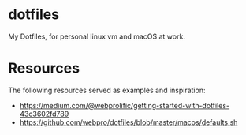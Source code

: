 # dotfiles
My Dotfiles, for personal linux vm and macOS at work.


# Resources
The following resources served as examples and inspiration:
- https://medium.com/@webprolific/getting-started-with-dotfiles-43c3602fd789
- https://github.com/webpro/dotfiles/blob/master/macos/defaults.sh


